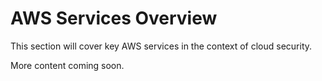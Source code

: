# AWS Services Overview

This section will cover key AWS services in the context of cloud security.

More content coming soon.
